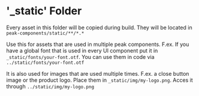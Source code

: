 # '_static' Folder

Every asset in this folder will be copied during build.
They will be located in `peak-components/static/**/*.*`

Use this for assets that are used in multiple peak components.
F.ex. If you have a global font that is used in every UI component put it in `_static/fonts/your-font.otf`. You can use them in code via `../static/fonts/your-font.otf`

It is also used for images that are used multiple times.
F.ex. a close button image or the product logo.
Place them in `_static/img/my-logo.png`. Acces it through `../static/img/my-logo.png`

